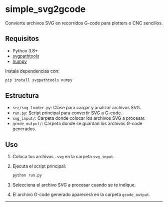 # simple_svg2gcode

Convierte archivos SVG en recorridos G-code para plotters o CNC sencillos.

## Requisitos

- Python 3.8+
- [svgpathtools](https://pypi.org/project/svgpathtools/)
- [numpy](https://pypi.org/project/numpy/)

Instala dependencias con:

```bash
pip install svgpathtools numpy
```

## Estructura

- `src/svg_loader.py`: Clase para cargar y analizar archivos SVG.
- `run.py`: Script principal para convertir SVG a G-code.
- `svg_input/`: Carpeta donde colocar los archivos SVG a procesar.
- `gcode_output/`: Carpeta donde se guardan los archivos G-code generados.

## Uso

1. Coloca tus archivos `.svg` en la carpeta `svg_input`.
2. Ejecuta el script principal:

   ```bash
   python run.py
   ```

3. Selecciona el archivo SVG a procesar cuando se te indique.
4. El archivo G-code generado aparecerá en la carpeta `gcode_output`.

---
